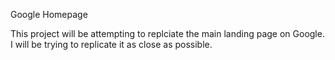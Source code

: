Google Homepage

This project will be attempting to replciate the main landing page on Google. I will be trying to replicate it as close as possible.
